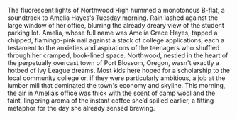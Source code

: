 The fluorescent lights of Northwood High hummed a monotonous B-flat, a soundtrack to Amelia Hayes’s Tuesday morning.  Rain lashed against the large window of her office, blurring the already dreary view of the student parking lot.  Amelia, whose full name was Amelia Grace Hayes, tapped a chipped, flamingo-pink nail against a stack of college applications, each a testament to the anxieties and aspirations of the teenagers who shuffled through her cramped, book-lined space.  Northwood, nestled in the heart of the perpetually overcast town of Port Blossom, Oregon, wasn't exactly a hotbed of Ivy League dreams. Most kids here hoped for a scholarship to the local community college or, if they were particularly ambitious, a job at the lumber mill that dominated the town's economy and skyline.  This morning, the air in Amelia’s office was thick with the scent of damp wool and the faint, lingering aroma of the instant coffee she’d spilled earlier, a fitting metaphor for the day she already sensed brewing.
